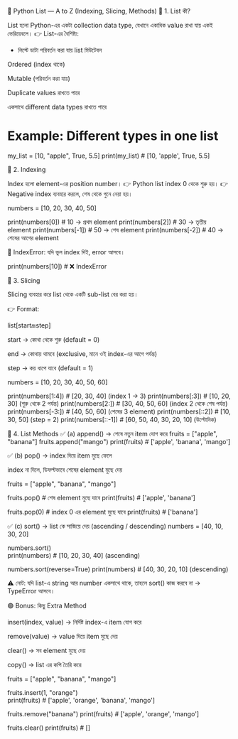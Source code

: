 🐍 Python List — A to Z (Indexing, Slicing, Methods)
🔹 1. List কী?

List হলো Python-এর একটা collection data type, যেখানে একাধিক value রাখা যায় একই ভেরিয়েবলে।
👉 List-এর বৈশিষ্ট্য:

* লিস্টে ডাটা পরিবর্তন করা যায় list মিউটেবল 

Ordered (index থাকে)

Mutable (পরিবর্তন করা যায়)

Duplicate values রাখতে পারে

একসাথে different data types রাখতে পারে

# Example: Different types in one list
my_list = [10, "apple", True, 5.5]
print(my_list)  # [10, 'apple', True, 5.5]

🔹 2. Indexing

Index হলো element-এর position number।
👉 Python list index 0 থেকে শুরু হয়।
👉 Negative index ব্যবহার করলে, শেষ থেকে গুনে নেয়া হয়।

numbers = [10, 20, 30, 40, 50]

print(numbers[0])   # 10 → প্রথম element
print(numbers[2])   # 30 → তৃতীয় element
print(numbers[-1])  # 50 → শেষ element
print(numbers[-2])  # 40 → শেষের আগের element


📌 IndexError: যদি ভুল index দিই, error আসবে।

print(numbers[10])  # ❌ IndexError

🔹 3. Slicing

Slicing ব্যবহার করে list থেকে একটি sub-list বের করা হয়।

👉 Format:

list[start:end:step]


start → কোথা থেকে শুরু (default = 0)

end → কোথায় থামবে (exclusive, মানে ওই index-এর আগে পর্যন্ত)

step → কয় ধাপে যাবে (default = 1)

numbers = [10, 20, 30, 40, 50, 60]

print(numbers[1:4])   # [20, 30, 40] (index 1 → 3)
print(numbers[:3])    # [10, 20, 30] (শুরু থেকে 2 পর্যন্ত)
print(numbers[2:])    # [30, 40, 50, 60] (index 2 থেকে শেষ পর্যন্ত)
print(numbers[-3:])   # [40, 50, 60] (শেষের 3 element)
print(numbers[::2])   # [10, 30, 50] (step = 2)
print(numbers[::-1])  # [60, 50, 40, 30, 20, 10] (উল্টোদিক)

🔹 4. List Methods
✅ (a) append() → শেষে নতুন item যোগ করে
fruits = ["apple", "banana"]
fruits.append("mango")
print(fruits)  # ['apple', 'banana', 'mango']

✅ (b) pop() → index দিয়ে item মুছে ফেলে

index না দিলে, ডিফল্টভাবে শেষের element মুছে দেয়

fruits = ["apple", "banana", "mango"]

fruits.pop()    # শেষ element মুছে যাবে
print(fruits)   # ['apple', 'banana']

fruits.pop(0)   # index 0 এর element মুছে যাবে
print(fruits)   # ['banana']

✅ (c) sort() → list কে সাজিয়ে দেয় (ascending / descending)
numbers = [40, 10, 30, 20]

numbers.sort()  
print(numbers)  # [10, 20, 30, 40]  (ascending)

numbers.sort(reverse=True)
print(numbers)  # [40, 30, 20, 10]  (descending)


⚠️ নোট: যদি list-এ string আর number একসাথে থাকে, তাহলে sort() কাজ করবে না → TypeError আসবে।

🟢 Bonus: কিছু Extra Method

insert(index, value) → নির্দিষ্ট index-এ item যোগ করে

remove(value) → value দিয়ে item মুছে দেয়

clear() → সব element মুছে দেয়

copy() → list এর কপি তৈরি করে

fruits = ["apple", "banana", "mango"]

fruits.insert(1, "orange")  
print(fruits)  # ['apple', 'orange', 'banana', 'mango']

fruits.remove("banana")
print(fruits)  # ['apple', 'orange', 'mango']

fruits.clear()
print(fruits)  # []
